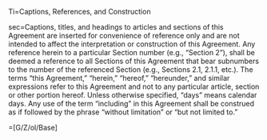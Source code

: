 Ti=Captions, References, and Construction

sec=Captions, titles, and headings to articles and sections of this Agreement are inserted for convenience of reference only and are not intended to affect the interpretation or construction of this Agreement. Any reference herein to a particular Section number (e.g., “Section 2”), shall be deemed a reference to all Sections of this Agreement that bear subnumbers to the number of the referenced Section (e.g., Sections 2.1, 2.1.1, etc.). The terms “this Agreement,” “herein,” “hereof,” “hereunder,” and similar expressions refer to this Agreement and not to any particular article, section or other portion hereof. Unless otherwise specified, “days” means calendar days. Any use of the term “including” in this Agreement shall be construed as if followed by the phrase “without limitation” or “but not limited to.”

=[G/Z/ol/Base]
